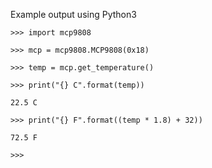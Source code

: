 Example output using Python3

`>>> import mcp9808`

`>>> mcp = mcp9808.MCP9808(0x18)`

`>>> temp = mcp.get_temperature()`

`>>> print("{} C".format(temp))`

`22.5 C`

`>>> print("{} F".format((temp * 1.8) + 32))`

`72.5 F`

`>>> `

